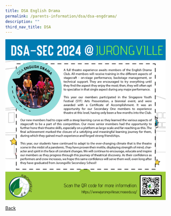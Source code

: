 ```yaml
---
title: DSA English Drama
permalink: /parents-information/dsa/dsa-engdrama/
description: ""
third_nav_title: DSA
---
```

![](/images/jvss_dsa2024_engdrama.jpg)

[Back](/parents-information/dsa/)